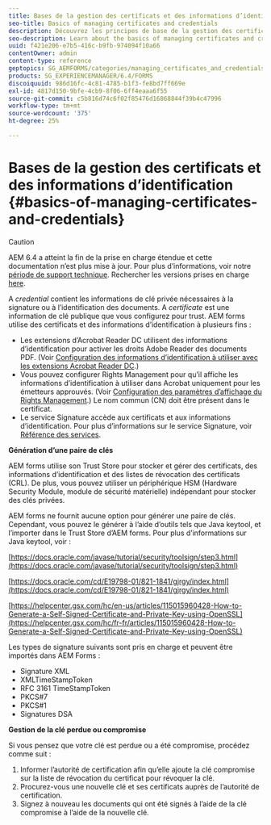 ```yaml
---
title: Bases de la gestion des certificats et des informations d’identification
seo-title: Basics of managing certificates and credentials
description: Découvrez les principes de base de la gestion des certificats et des informations d’identification.
seo-description: Learn about the basics of managing certificates and credentials.
uuid: f421e206-e7b5-416c-b9fb-974094f10a66
contentOwner: admin
content-type: reference
geptopics: SG_AEMFORMS/categories/managing_certificates_and_credentials
products: SG_EXPERIENCEMANAGER/6.4/FORMS
discoiquuid: 986d16fc-4c81-4785-b1f3-fe8bd7ff669e
exl-id: 4817d150-9bfe-4cb9-8f06-6ff4eaaa6f55
source-git-commit: c5b816d74c6f02f85476d16868844f39b4c47996
workflow-type: tm+mt
source-wordcount: '375'
ht-degree: 25%

---
```


# Bases de la gestion des certificats et des informations d’identification {#basics-of-managing-certificates-and-credentials}

>[!CAUTION]
>
>AEM 6.4 a atteint la fin de la prise en charge étendue et cette documentation n’est plus mise à jour. Pour plus d’informations, voir notre [période de support technique](https://helpx.adobe.com/fr/support/programs/eol-matrix.html). Rechercher les versions prises en charge [here](https://experienceleague.adobe.com/docs/?lang=fr).

A *credential* contient les informations de clé privée nécessaires à la signature ou à l’identification des documents. A *certificate* est une information de clé publique que vous configurez pour trust. AEM forms utilise des certificats et des informations d’identification à plusieurs fins :

* Les extensions d’Acrobat Reader DC utilisent des informations d’identification pour activer les droits Adobe Reader des documents PDF. (Voir [Configuration des informations d’identification à utiliser avec les extensions Acrobat Reader DC](/help/forms/using/admin-help/configuring-credentials-acrobat-reader-dc.md#configuring-credentials-for-use-with-acrobat-reader-dc-extensions).)
* Vous pouvez configurer Rights Management pour qu’il affiche les informations d’identification à utiliser dans Acrobat uniquement pour les émetteurs approuvés. (Voir [Configuration des paramètres d’affichage du Rights Management](/help/forms/using/admin-help/configuring-client-server-options.md#configure-document-security-display-settings).) Le nom commun (CN) doit être présent dans le certificat.
* Le service Signature accède aux certificats et aux informations d’identification. Pour plus d’informations sur le service Signature, voir [Référence des services](https://help.adobe.com/fr_FR/livecycle/11.0/Services/index.html).

**Génération d’une paire de clés**

AEM forms utilise son Trust Store pour stocker et gérer des certificats, des informations d’identification et des listes de révocation des certificats (CRL). De plus, vous pouvez utiliser un périphérique HSM (Hardware Security Module, module de sécurité matérielle) indépendant pour stocker des clés privées.

AEM forms ne fournit aucune option pour générer une paire de clés. Cependant, vous pouvez le générer à l’aide d’outils tels que Java keytool, et l’importer dans le Trust Store d’AEM forms. Pour plus d’informations sur Java keytool, voir :

[https://docs.oracle.com/javase/tutorial/security/toolsign/step3.html](https://docs.oracle.com/javase/tutorial/security/toolsign/step3.html)

[https://docs.oracle.com/cd/E19798-01/821-1841/gjrgy/index.html](https://docs.oracle.com/cd/E19798-01/821-1841/gjrgy/index.html)

[https://helpcenter.gsx.com/hc/en-us/articles/115015960428-How-to-Generate-a-Self-Signed-Certificate-and-Private-Key-using-OpenSSL](https://helpcenter.gsx.com/hc/fr-fr/articles/115015960428-How-to-Generate-a-Self-Signed-Certificate-and-Private-Key-using-OpenSSL)

Les types de signature suivants sont pris en charge et peuvent être importés dans AEM Forms :

* Signature XML
* XMLTimeStampToken
* RFC 3161 TimeStampToken
* PKCS#7
* PKCS#1
* Signatures DSA

**Gestion de la clé perdue ou compromise**

Si vous pensez que votre clé est perdue ou a été compromise, procédez comme suit :

1. Informer l’autorité de certification afin qu’elle ajoute la clé compromise sur la liste de révocation du certificat pour révoquer la clé.
1. Procurez-vous une nouvelle clé et ses certificats auprès de l’autorité de certification.
1. Signez à nouveau les documents qui ont été signés à l’aide de la clé compromise à l’aide de la nouvelle clé.
